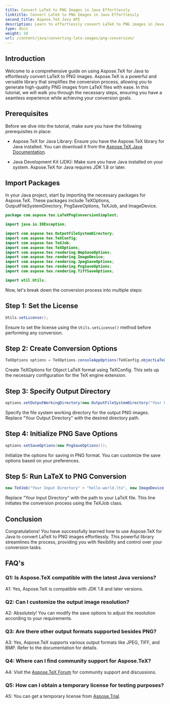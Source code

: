```yaml
---
title: Convert LaTeX to PNG Images in Java Effortlessly
linktitle: Convert LaTeX to PNG Images in Java Effortlessly
second_title: Aspose.TeX Java API
description: Learn to effortlessly convert LaTeX to PNG images in Java using Aspose.TeX. Follow our step-by-step guide for seamless integration.
type: docs
weight: 10
url: /content/java/converting-lato-images/png-conversion/
---
```

## Introduction

Welcome to a comprehensive guide on using Aspose.TeX for Java to effortlessly convert LaTeX to PNG images. Aspose.TeX is a powerful and versatile library that simplifies the conversion process, allowing you to generate high-quality PNG images from LaTeX files with ease. In this tutorial, we will walk you through the necessary steps, ensuring you have a seamless experience while achieving your conversion goals.

## Prerequisites

Before we dive into the tutorial, make sure you have the following prerequisites in place:

- Aspose.TeX for Java Library: Ensure you have the Aspose.TeX library for Java installed. You can download it from the [Aspose.TeX Java Documentation](https://reference.aspose.com/tex/java/).

- Java Development Kit (JDK): Make sure you have Java installed on your system. Aspose.TeX for Java requires JDK 1.8 or later.

## Import Packages

In your Java project, start by importing the necessary packages for Aspose.TeX. These packages include TeXOptions, OutputFileSystemDirectory, PngSaveOptions, TeXJob, and ImageDevice.

```java
package com.aspose.tex.LaTeXPngConversionSimplest;

import java.io.IOException;

import com.aspose.tex.OutputFileSystemDirectory;
import com.aspose.tex.TeXConfig;
import com.aspose.tex.TeXJob;
import com.aspose.tex.TeXOptions;
import com.aspose.tex.rendering.BmpSaveOptions;
import com.aspose.tex.rendering.ImageDevice;
import com.aspose.tex.rendering.JpegSaveOptions;
import com.aspose.tex.rendering.PngSaveOptions;
import com.aspose.tex.rendering.TiffSaveOptions;

import util.Utils;
```

Now, let's break down the conversion process into multiple steps:

## Step 1: Set the License

```java
Utils.setLicense();
```

Ensure to set the license using the `Utils.setLicense()` method before performing any conversion.

## Step 2: Create Conversion Options

```java
TeXOptions options = TeXOptions.consoleAppOptions(TeXConfig.objectLaTeX());
```

Create TeXOptions for Object LaTeX format using TeXConfig. This sets up the necessary configuration for the TeX engine extension.

## Step 3: Specify Output Directory

```java
options.setOutputWorkingDirectory(new OutputFileSystemDirectory("Your Output Directory"));
```

Specify the file system working directory for the output PNG images. Replace "Your Output Directory" with the desired directory path.

## Step 4: Initialize PNG Save Options

```java
options.setSaveOptions(new PngSaveOptions());
```

Initialize the options for saving in PNG format. You can customize the save options based on your preferences.

## Step 5: Run LaTeX to PNG Conversion

```java
new TeXJob("Your Input Directory" + "hello-world.ltx", new ImageDevice(), options).run();
```

Replace "Your Input Directory" with the path to your LaTeX file. This line initiates the conversion process using the TeXJob class.

## Conclusion

Congratulations! You have successfully learned how to use Aspose.TeX for Java to convert LaTeX to PNG images effortlessly. This powerful library streamlines the process, providing you with flexibility and control over your conversion tasks.

## FAQ's

### Q1: Is Aspose.TeX compatible with the latest Java versions?

A1: Yes, Aspose.TeX is compatible with JDK 1.8 and later versions.

### Q2: Can I customize the output image resolution?

A2: Absolutely! You can modify the save options to adjust the resolution according to your requirements.

### Q3: Are there other output formats supported besides PNG?

A3: Yes, Aspose.TeX supports various output formats like JPEG, TIFF, and BMP. Refer to the documentation for details.

### Q4: Where can I find community support for Aspose.TeX?

A4: Visit the [Aspose.TeX Forum](https://forum.aspose.com/c/tex/47) for community support and discussions.

### Q5: How can I obtain a temporary license for testing purposes?

A5: You can get a temporary license from [Aspose.Trial](https://purchase.aspose.com/temporary-license/).